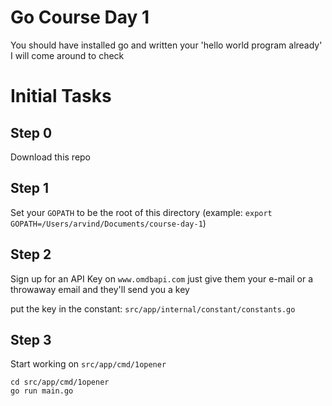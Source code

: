 Go Course Day 1
===

You should have installed go and written your 'hello world program already' I will come around to check

Initial Tasks
===

Step 0
---
Download this repo


Step 1
---
Set your `GOPATH` to be the root of this directory (example: `export GOPATH=/Users/arvind/Documents/course-day-1`)

Step 2
---
Sign up for an API Key on `www.omdbapi.com` just give them your e-mail or a throwaway email and they'll send you a key

put the key in the constant: `src/app/internal/constant/constants.go`

Step 3
---
Start working on `src/app/cmd/1opener`

```
cd src/app/cmd/1opener
go run main.go
```
